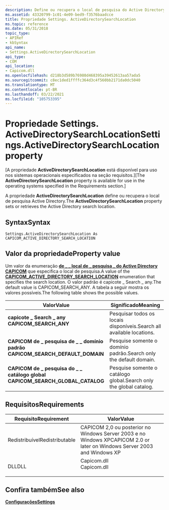 ```yaml
---
description: Define ou recupera o local de pesquisa do Active Directory.
ms.assetid: 43320799-1c01-4e09-bed9-f3576baadcce
title: Propriedade Settings. ActiveDirectorySearchLocation
ms.topic: reference
ms.date: 05/31/2018
topic_type:
- APIRef
- kbSyntax
api_name:
- Settings.ActiveDirectorySearchLocation
api_type:
- COM
api_location:
- Capicom.dll
ms.openlocfilehash: d218b3d589b76980d468395a39452613aa57ada5
ms.sourcegitcommit: c8ec1ded1ffffc364d3c4f560bb2171da0dc5040
ms.translationtype: MT
ms.contentlocale: pt-BR
ms.lasthandoff: 03/22/2021
ms.locfileid: "105753395"
---
```

# <a name="settingsactivedirectorysearchlocation-property"></a><span data-ttu-id="9287a-103">Propriedade Settings. ActiveDirectorySearchLocation</span><span class="sxs-lookup"><span data-stu-id="9287a-103">Settings.ActiveDirectorySearchLocation property</span></span>

<span data-ttu-id="9287a-104">\[A propriedade **ActiveDirectorySearchLocation** está disponível para uso nos sistemas operacionais especificados na seção requisitos.\]</span><span class="sxs-lookup"><span data-stu-id="9287a-104">\[The **ActiveDirectorySearchLocation** property is available for use in the operating systems specified in the Requirements section.\]</span></span>

<span data-ttu-id="9287a-105">A propriedade **ActiveDirectorySearchLocation** define ou recupera o local de pesquisa Active Directory.</span><span class="sxs-lookup"><span data-stu-id="9287a-105">The **ActiveDirectorySearchLocation** property sets or retrieves the Active Directory search location.</span></span>

## <a name="syntax"></a><span data-ttu-id="9287a-106">Syntax</span><span class="sxs-lookup"><span data-stu-id="9287a-106">Syntax</span></span>


```VB
Settings.ActiveDirectorySearchLocation As CAPICOM_ACTIVE_DIRECTORY_SEARCH_LOCATION
```



## <a name="property-value"></a><span data-ttu-id="9287a-107">Valor da propriedade</span><span class="sxs-lookup"><span data-stu-id="9287a-107">Property value</span></span>

<span data-ttu-id="9287a-108">Um valor da enumeração [**de \_ \_ local de \_ pesquisa \_ do Active Directory CAPICOM**](capicom-active-directory-search-location.md) que especifica o local de pesquisa.</span><span class="sxs-lookup"><span data-stu-id="9287a-108">A value of the [**CAPICOM\_ACTIVE\_DIRECTORY\_SEARCH\_LOCATION**](capicom-active-directory-search-location.md) enumeration that specifies the search location.</span></span> <span data-ttu-id="9287a-109">O valor padrão é capicote \_ Search \_ any.</span><span class="sxs-lookup"><span data-stu-id="9287a-109">The default value is CAPICOM\_SEARCH\_ANY.</span></span> <span data-ttu-id="9287a-110">A tabela a seguir mostra os valores possíveis.</span><span class="sxs-lookup"><span data-stu-id="9287a-110">The following table shows the possible values.</span></span>



| <span data-ttu-id="9287a-111">Valor</span><span class="sxs-lookup"><span data-stu-id="9287a-111">Value</span></span>                                                                                                                                                                                                           | <span data-ttu-id="9287a-112">Significado</span><span class="sxs-lookup"><span data-stu-id="9287a-112">Meaning</span></span>                                    |
|-----------------------------------------------------------------------------------------------------------------------------------------------------------------------------------------------------------------|--------------------------------------------|
| <span id="CAPICOM_SEARCH_ANY"></span><span id="capicom_search_any"></span><dl> <span data-ttu-id="9287a-113"><dt>**capicote \_ Search \_ any**</dt></span><span class="sxs-lookup"><span data-stu-id="9287a-113"><dt>**CAPICOM\_SEARCH\_ANY**</dt></span></span> </dl>                                   | <span data-ttu-id="9287a-114">Pesquisar todos os locais disponíveis.</span><span class="sxs-lookup"><span data-stu-id="9287a-114">Search all available locations.</span></span><br/> |
| <span id="CAPICOM_SEARCH_DEFAULT_DOMAIN"></span><span id="capicom_search_default_domain"></span><dl> <span data-ttu-id="9287a-115"><dt>**CAPICOM de \_ pesquisa de \_ \_ domínio padrão**</dt></span><span class="sxs-lookup"><span data-stu-id="9287a-115"><dt>**CAPICOM\_SEARCH\_DEFAULT\_DOMAIN**</dt></span></span> </dl> | <span data-ttu-id="9287a-116">Pesquise somente o domínio padrão.</span><span class="sxs-lookup"><span data-stu-id="9287a-116">Search only the default domain.</span></span><br/> |
| <span id="CAPICOM_SEARCH_GLOBAL_CATALOG"></span><span id="capicom_search_global_catalog"></span><dl> <span data-ttu-id="9287a-117"><dt>**CAPICOM de \_ pesquisa do \_ \_ catálogo global**</dt></span><span class="sxs-lookup"><span data-stu-id="9287a-117"><dt>**CAPICOM\_SEARCH\_GLOBAL\_CATALOG**</dt></span></span> </dl> | <span data-ttu-id="9287a-118">Pesquise somente o catálogo global.</span><span class="sxs-lookup"><span data-stu-id="9287a-118">Search only the global catalog.</span></span><br/> |



 

## <a name="requirements"></a><span data-ttu-id="9287a-119">Requisitos</span><span class="sxs-lookup"><span data-stu-id="9287a-119">Requirements</span></span>



| <span data-ttu-id="9287a-120">Requisito</span><span class="sxs-lookup"><span data-stu-id="9287a-120">Requirement</span></span> | <span data-ttu-id="9287a-121">Valor</span><span class="sxs-lookup"><span data-stu-id="9287a-121">Value</span></span> |
|----------------------------|----------------------------------------------------------------------------------------|
| <span data-ttu-id="9287a-122">Redistribuível</span><span class="sxs-lookup"><span data-stu-id="9287a-122">Redistributable</span></span><br/> | <span data-ttu-id="9287a-123">CAPICOM 2,0 ou posterior no Windows Server 2003 e no Windows XP</span><span class="sxs-lookup"><span data-stu-id="9287a-123">CAPICOM 2.0 or later on Windows Server 2003 and Windows XP</span></span><br/>                  |
| <span data-ttu-id="9287a-124">DLL</span><span class="sxs-lookup"><span data-stu-id="9287a-124">DLL</span></span><br/>             | <dl> <span data-ttu-id="9287a-125"><dt>Capicom.dll</dt></span><span class="sxs-lookup"><span data-stu-id="9287a-125"><dt>Capicom.dll</dt></span></span> </dl> |



## <a name="see-also"></a><span data-ttu-id="9287a-126">Confira também</span><span class="sxs-lookup"><span data-stu-id="9287a-126">See also</span></span>

<dl> <dt>

[<span data-ttu-id="9287a-127">**Configurações**</span><span class="sxs-lookup"><span data-stu-id="9287a-127">**Settings**</span></span>](settings.md)
</dt> </dl>

 

 




